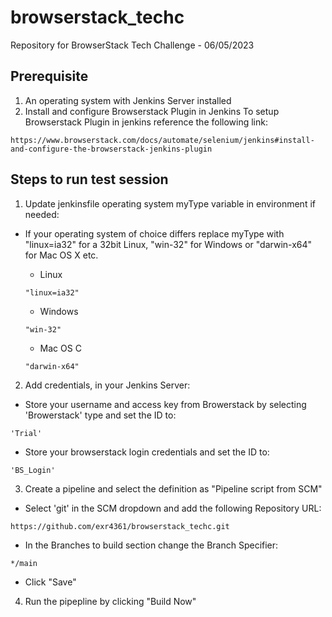# browserstack_techc
Repository for BrowserStack Tech Challenge - 06/05/2023
## Prerequisite

1. An operating system with Jenkins Server installed
2. Install and configure Browserstack Plugin in Jenkins
To setup Browserstack Plugin in jenkins reference the following link:
```
https://www.browserstack.com/docs/automate/selenium/jenkins#install-and-configure-the-browserstack-jenkins-plugin
```

## Steps to run test session

1. Update jenkinsfile operating system myType variable in environment if needed:

- If your operating system of choice differs replace myType with "linux=ia32" for a 32bit Linux, "win-32" for Windows or "darwin-x64" for Mac OS X etc.

  - Linux
  ```
  "linux=ia32"
  ```
  - Windows
  ```
  "win-32"
  ```
  - Mac OS C
  ```
  "darwin-x64"
  ```
2. Add credentials, in your Jenkins Server:
  - Store your username and access key from Browerstack by selecting 'Browerstack' type and set the ID to:
  ```
  'Trial'
  ```
  - Store your browserstack login credentials and set the ID to:
  ```
  'BS_Login'
  ```
3. Create a pipeline and select the definition as "Pipeline script from SCM"

  - Select 'git' in the SCM dropdown and add the following Repository URL:
  ```
  https://github.com/exr4361/browserstack_techc.git
  ```
 - In the Branches to build section change the Branch Specifier:
  ```
  */main
  ```
  - Click "Save"
4. Run the pipepline by clicking "Build Now"


